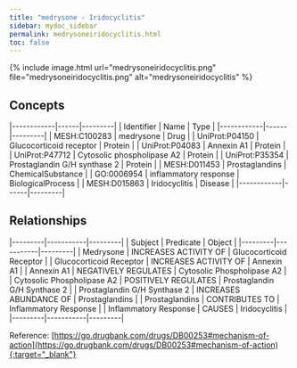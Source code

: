 ```yaml
---
title: "medrysone - Iridocyclitis"
sidebar: mydoc_sidebar
permalink: medrysoneiridocyclitis.html
toc: false 
---
```


{% include image.html url="medrysoneiridocyclitis.png" file="medrysoneiridocyclitis.png" alt="medrysoneiridocyclitis" %}

## Concepts

|------------|------|---------|
| Identifier | Name | Type    |
|------------|------|---------|
| MESH:C100283 | medrysone | Drug |
| UniProt:P04150 | Glucocorticoid receptor | Protein |
| UniProt:P04083 | Annexin A1 | Protein |
| UniProt:P47712 | Cytosolic phospholipase A2 | Protein |
| UniProt:P35354 | Prostaglandin G/H synthase 2 | Protein |
| MESH:D011453 | Prostaglandins | ChemicalSubstance |
| GO:0006954 | inflammatory response | BiologicalProcess |
| MESH:D015863 | Iridocyclitis | Disease |
|------------|------|---------|

## Relationships

|---------|-----------|---------|
| Subject | Predicate | Object  |
|---------|-----------|---------|
| Medrysone | INCREASES ACTIVITY OF | Glucocorticoid Receptor |
| Glucocorticoid Receptor | INCREASES ACTIVITY OF | Annexin A1 |
| Annexin A1 | NEGATIVELY REGULATES | Cytosolic Phospholipase A2 |
| Cytosolic Phospholipase A2 | POSITIVELY REGULATES | Prostaglandin G/H Synthase 2 |
| Prostaglandin G/H Synthase 2 | INCREASES ABUNDANCE OF | Prostaglandins |
| Prostaglandins | CONTRIBUTES TO | Inflammatory Response |
| Inflammatory Response | CAUSES | Iridocyclitis |
|---------|-----------|---------|

Reference: [https://go.drugbank.com/drugs/DB00253#mechanism-of-action](https://go.drugbank.com/drugs/DB00253#mechanism-of-action){:target="_blank"}